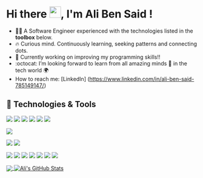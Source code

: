<!-- ### Hi there is Ali ben said  👋 -->
# Hi there <img src="https://raw.githubusercontent.com/MartinHeinz/MartinHeinz/master/wave.gif" width="30px"/>, I'm Ali Ben Said !

- 👨‍💻 A Software Engineer experienced with the technologies listed in the **toolbox** below. 
- 🔥 Curious mind. Continuously learning, seeking patterns and connecting dots.
- 🔭 Currently working on improving my programming skills!! 
- :octocat: I’m looking forward to learn from all amazing minds 🧠 in the tech world 🌍
- How to reach me: [LinkedIn] (https://www.linkedin.com/in/ali-ben-said-785149147/)

<!-- - 🔭 I’m currently working on Mobile Delivery application  -->
<!-- - 🌱 I’m currently learning FullStack Dev

- 📫 How to reach me: [LinkedIn] (https://www.linkedin.com/in/ali-ben-said-785149147/) -->


## 🔧 Technologies & Tools

![](https://img.shields.io/badge/Editor-VS_Code-informational?style=flat&logo=visual-studio-code&logoColor=white&color=007ACC)
![](https://img.shields.io/badge/Code-Python-informational?style=flat&logo=python&logoColor=white&color=3776AB)
![](https://img.shields.io/badge/Code-Django-informational?style=flat&logo=django&logoColor=white&color=092E20)
![](https://img.shields.io/badge/Code-Flask-informational?style=flat&logo=flask&logoColor=white&color=000000)
![](https://img.shields.io/badge/Code-Flutter-informational?style=flat&logo=flutter&logoColor=white&color=02569B)
![](https://img.shields.io/badge/Code-JavaScript-informational?style=flat&logo=javascript&logoColor=white&color=F7DF1E)
<!-- ![](https://img.shields.io/badge/Code-Typescript-informational?style=flat&logo=typescript&logoColor=white&color=3178C6) -->
![](https://img.shields.io/badge/Code-Gatsby-informational?style=flat&logo=gatsby&logoColor=white&color=663399)
<!-- ![](https://img.shields.io/badge/Code-Nextjs-informational?style=flat&logo=next.js&logoColor=white&color=00000) -->
![](https://img.shields.io/badge/Code-Nodejs-informational?style=flat&logo=node.js&logoColor=white&color=339933)
![](https://img.shields.io/badge/Code-React-informational?style=flat&logo=react&logoColor=white&color=61DAFB)
<!-- ![](https://img.shields.io/badge/Code-Vue-informational?style=flat&logo=vue.js&logoColor=white&color=4FC08D) -->
![](https://img.shields.io/badge/Shell-Bash-informational?style=flat&logo=gnu-bash&logoColor=white&color=4EAA25)
![](https://img.shields.io/badge/DB-PostgreSQL-informational?style=flat&logo=postgresql&logoColor=white&color=336791)
![](https://img.shields.io/badge/DB-MongoDB-informational?style=flat&logo=mongodb&logoColor=white&color=47A248)
![](https://img.shields.io/badge/DB-MySQL-informational?style=flat&logo=mysql&logoColor=white&color=4479A1)
![](https://img.shields.io/badge/Version-Git-informational?style=flat&logo=git&logoColor=white&color=F05032)
![](https://img.shields.io/badge/OS-Ubuntu-informational?style=flat&logo=ubuntu&logoColor=white&color=E95420)
![](https://img.shields.io/badge/OS-MacOS-informational?style=flat&logo=macOS&logoColor=white&color=000000)

<a href="https://github.com/ali0707/ali0707">
  <img align="center" src="https://github-readme-stats.vercel.app/api/top-langs/?username=ali0707&hide=css,html&title_color=ffffff&text_color=c9cacc&icon_color=2bbc8a&bg_color=151515" />
 
</a>
<a href="https://github.com/ali0707/ali0707">
  
  <img align="center" src="https://github-readme-stats.vercel.app/api/?username=ali0707&&show_icons=true&title_color=fffffff&&icon_color2acf&text_color=daf7dc&bg_color=151515" alt="Ali's GitHub Stats" />
</a>

